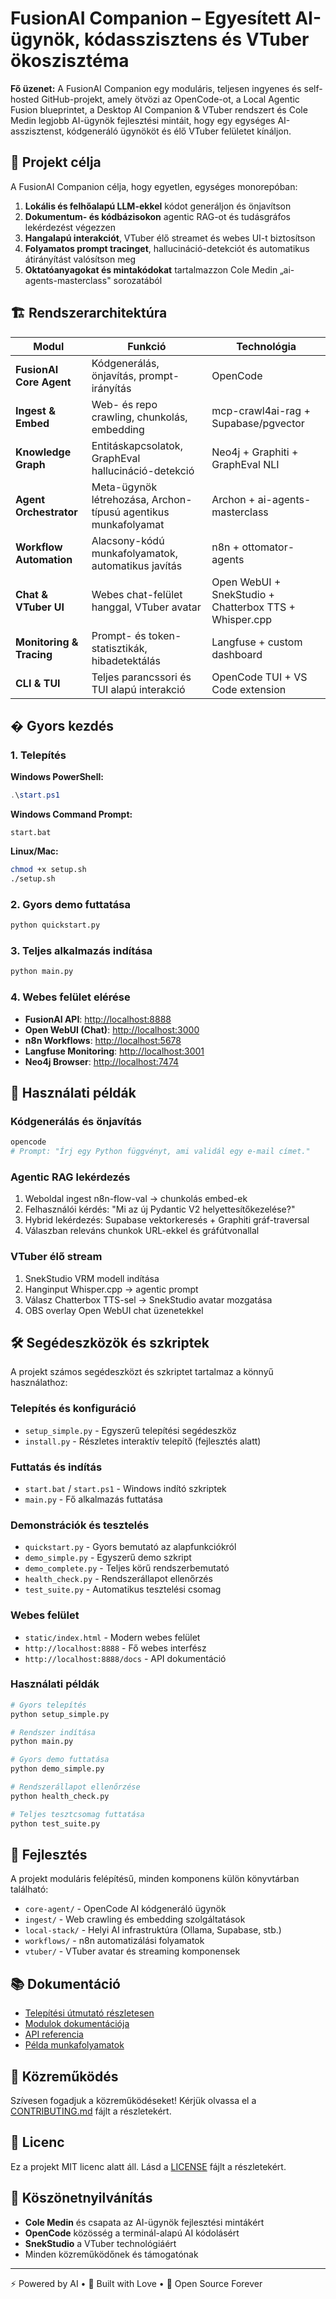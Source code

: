 # FusionAI Companion – Egyesített AI-ügynök, kódasszisztens és VTuber ökoszisztéma

**Fő üzenet:** A FusionAI Companion egy moduláris, teljesen ingyenes és self-hosted GitHub-projekt, amely ötvözi az OpenCode-ot, a Local Agentic Fusion blueprintet, a Desktop AI Companion & VTuber rendszert és Cole Medin legjobb AI-ügynök fejlesztési mintáit, hogy egy egységes AI-asszisztenst, kódgeneráló ügynököt és élő VTuber felületet kínáljon.

## 🚀 Projekt célja

A FusionAI Companion célja, hogy egyetlen, egységes monorepóban:

1. **Lokális és felhőalapú LLM-ekkel** kódot generáljon és önjavítson
2. **Dokumentum- és kódbázisokon** agentic RAG-ot és tudásgráfos lekérdezést végezzen
3. **Hangalapú interakciót**, VTuber élő streamet és webes UI-t biztosítson
4. **Folyamatos prompt tracinget**, hallucináció-detekciót és automatikus átirányítást valósítson meg
5. **Oktatóanyagokat és mintakódokat** tartalmazzon Cole Medin „ai-agents-masterclass" sorozatából

## 🏗️ Rendszerarchitektúra

| Modul | Funkció | Technológia |
|-------|---------|-------------|
| **FusionAI Core Agent** | Kódgenerálás, önjavítás, prompt-irányítás | OpenCode |
| **Ingest & Embed** | Web- és repo crawling, chunkolás, embedding | mcp-crawl4ai-rag + Supabase/pgvector |
| **Knowledge Graph** | Entitáskapcsolatok, GraphEval hallucináció-detekció | Neo4j + Graphiti + GraphEval NLI |
| **Agent Orchestrator** | Meta-ügynök létrehozása, Archon-típusú agentikus munkafolyamat | Archon + ai-agents-masterclass |
| **Workflow Automation** | Alacsony-kódú munkafolyamatok, automatikus javítás | n8n + ottomator-agents |
| **Chat & VTuber UI** | Webes chat-felület hanggal, VTuber avatar | Open WebUI + SnekStudio + Chatterbox TTS + Whisper.cpp |
| **Monitoring & Tracing** | Prompt- és token-statisztikák, hibadetektálás | Langfuse + custom dashboard |
| **CLI & TUI** | Teljes parancssori és TUI alapú interakció | OpenCode TUI + VS Code extension |

## � Gyors kezdés

### 1. Telepítés

**Windows PowerShell:**

```powershell
.\start.ps1
```

**Windows Command Prompt:**

```batch
start.bat
```

**Linux/Mac:**

```bash
chmod +x setup.sh
./setup.sh
```

### 2. Gyors demo futtatása

```bash
python quickstart.py
```

### 3. Teljes alkalmazás indítása

```bash
python main.py
```

### 4. Webes felület elérése

- **FusionAI API**: <http://localhost:8888>
- **Open WebUI (Chat)**: <http://localhost:3000>
- **n8n Workflows**: <http://localhost:5678>
- **Langfuse Monitoring**: <http://localhost:3001>
- **Neo4j Browser**: <http://localhost:7474>

## 🎯 Használati példák

### Kódgenerálás és önjavítás

```bash
opencode
# Prompt: "Írj egy Python függvényt, ami validál egy e-mail címet."
```

### Agentic RAG lekérdezés

1. Weboldal ingest n8n-flow-val → chunkolás embed-ek
2. Felhasználói kérdés: "Mi az új Pydantic V2 helyettesítőkezelése?"
3. Hybrid lekérdezés: Supabase vektorkeresés + Graphiti gráf-traversal
4. Válaszban releváns chunkok URL-ekkel és gráfútvonallal

### VTuber élő stream

1. SnekStudio VRM modell indítása
2. Hanginput Whisper.cpp → agentic prompt
3. Válasz Chatterbox TTS-sel → SnekStudio avatar mozgatása
4. OBS overlay Open WebUI chat üzenetekkel

## 🛠️ Segédeszközök és szkriptek

A projekt számos segédeszközt és szkriptet tartalmaz a könnyű használathoz:

### Telepítés és konfiguráció

- `setup_simple.py` - Egyszerű telepítési segédeszköz
- `install.py` - Részletes interaktív telepítő (fejlesztés alatt)

### Futtatás és indítás

- `start.bat` / `start.ps1` - Windows indító szkriptek
- `main.py` - Fő alkalmazás futtatása

### Demonstrációk és tesztelés

- `quickstart.py` - Gyors bemutató az alapfunkciókról
- `demo_simple.py` - Egyszerű demo szkript
- `demo_complete.py` - Teljes körű rendszerbemutató
- `health_check.py` - Rendszerállapot ellenőrzés
- `test_suite.py` - Automatikus tesztelési csomag

### Webes felület

- `static/index.html` - Modern webes felület
- `http://localhost:8888` - Fő webes interfész
- `http://localhost:8888/docs` - API dokumentáció

### Használati példák

```bash
# Gyors telepítés
python setup_simple.py

# Rendszer indítása
python main.py

# Gyors demo futtatása
python demo_simple.py

# Rendszerállapot ellenőrzése
python health_check.py

# Teljes tesztcsomag futtatása
python test_suite.py
```

## 🔧 Fejlesztés

A projekt moduláris felépítésű, minden komponens külön könyvtárban található:

- `core-agent/` - OpenCode AI kódgeneráló ügynök
- `ingest/` - Web crawling és embedding szolgáltatások
- `local-stack/` - Helyi AI infrastruktúra (Ollama, Supabase, stb.)
- `workflows/` - n8n automatizálási folyamatok
- `vtuber/` - VTuber avatar és streaming komponensek

## 📚 Dokumentáció

- [Telepítési útmutató részletesen](docs/installation.md)
- [Modulok dokumentációja](docs/modules/)
- [API referencia](docs/api/)
- [Példa munkafolyamatok](docs/examples/)

## 🤝 Közreműködés

Szívesen fogadjuk a közreműködéseket! Kérjük olvassa el a [CONTRIBUTING.md](CONTRIBUTING.md) fájlt a részletekért.

## 📄 Licenc

Ez a projekt MIT licenc alatt áll. Lásd a [LICENSE](LICENSE) fájlt a részletekért.

## 🙏 Köszönetnyilvánítás

- **Cole Medin** és csapata az AI-ügynök fejlesztési mintákért
- **OpenCode** közösség a terminál-alapú AI kódolásért
- **SnekStudio** a VTuber technológiáért
- Minden közreműködőnek és támogatónak

---

⚡ Powered by AI • 🚀 Built with Love • 🌟 Open Source Forever
